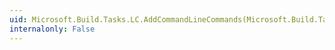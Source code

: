 ```yaml
---
uid: Microsoft.Build.Tasks.LC.AddCommandLineCommands(Microsoft.Build.Tasks.CommandLineBuilderExtension)
internalonly: False
---
```

